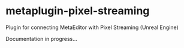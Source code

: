 # metaplugin-pixel-streaming
Plugin for connecting MetaEditor with Pixel Streaming (Unreal Engine)

Documentation in progress...